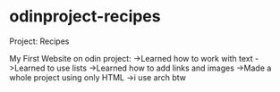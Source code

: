 # odinproject-recipes
Project: Recipes

My First Website on odin project:
    ->Learned how to work with text
    ->Learned to use lists
    ->Learned how to add links and images
    ->Made a whole project using only HTML
    ->i use arch btw
